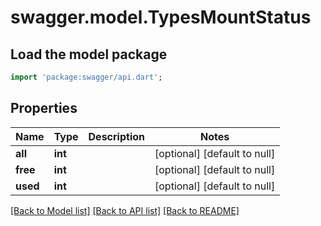 # swagger.model.TypesMountStatus

## Load the model package
```dart
import 'package:swagger/api.dart';
```

## Properties
Name | Type | Description | Notes
------------ | ------------- | ------------- | -------------
**all** | **int** |  | [optional] [default to null]
**free** | **int** |  | [optional] [default to null]
**used** | **int** |  | [optional] [default to null]

[[Back to Model list]](../README.md#documentation-for-models) [[Back to API list]](../README.md#documentation-for-api-endpoints) [[Back to README]](../README.md)

